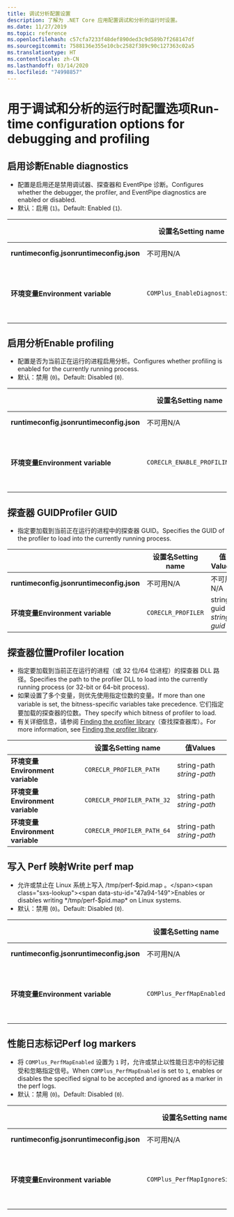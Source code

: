 ```yaml
---
title: 调试分析配置设置
description: 了解为 .NET Core 应用配置调试和分析的运行时设置。
ms.date: 11/27/2019
ms.topic: reference
ms.openlocfilehash: c57cfa7233f48def890ded3c9d589b7f268147df
ms.sourcegitcommit: 7588136e355e10cbc2582f389c90c127363c02a5
ms.translationtype: HT
ms.contentlocale: zh-CN
ms.lasthandoff: 03/14/2020
ms.locfileid: "74998857"
---
```

# <a name="run-time-configuration-options-for-debugging-and-profiling"></a><span data-ttu-id="47a94-103">用于调试和分析的运行时配置选项</span><span class="sxs-lookup"><span data-stu-id="47a94-103">Run-time configuration options for debugging and profiling</span></span>

## <a name="enable-diagnostics"></a><span data-ttu-id="47a94-104">启用诊断</span><span class="sxs-lookup"><span data-stu-id="47a94-104">Enable diagnostics</span></span>

- <span data-ttu-id="47a94-105">配置是启用还是禁用调试器、探查器和 EventPipe 诊断。</span><span class="sxs-lookup"><span data-stu-id="47a94-105">Configures whether the debugger, the profiler, and EventPipe diagnostics are enabled or disabled.</span></span>
- <span data-ttu-id="47a94-106">默认：启用 (`1`)。</span><span class="sxs-lookup"><span data-stu-id="47a94-106">Default: Enabled (`1`).</span></span>

| | <span data-ttu-id="47a94-107">设置名</span><span class="sxs-lookup"><span data-stu-id="47a94-107">Setting name</span></span> | <span data-ttu-id="47a94-108">值</span><span class="sxs-lookup"><span data-stu-id="47a94-108">Values</span></span> |
| - | - | - |
| <span data-ttu-id="47a94-109">**runtimeconfig.json**</span><span class="sxs-lookup"><span data-stu-id="47a94-109">**runtimeconfig.json**</span></span> | <span data-ttu-id="47a94-110">不可用</span><span class="sxs-lookup"><span data-stu-id="47a94-110">N/A</span></span> | <span data-ttu-id="47a94-111">不可用</span><span class="sxs-lookup"><span data-stu-id="47a94-111">N/A</span></span> |
| <span data-ttu-id="47a94-112">**环境变量**</span><span class="sxs-lookup"><span data-stu-id="47a94-112">**Environment variable**</span></span> | `COMPlus_EnableDiagnostics` | <span data-ttu-id="47a94-113">`1` - 启用</span><span class="sxs-lookup"><span data-stu-id="47a94-113">`1` - enabled</span></span><br/><span data-ttu-id="47a94-114">`0` - 禁用</span><span class="sxs-lookup"><span data-stu-id="47a94-114">`0` - disabled</span></span> |

## <a name="enable-profiling"></a><span data-ttu-id="47a94-115">启用分析</span><span class="sxs-lookup"><span data-stu-id="47a94-115">Enable profiling</span></span>

- <span data-ttu-id="47a94-116">配置是否为当前正在运行的进程启用分析。</span><span class="sxs-lookup"><span data-stu-id="47a94-116">Configures whether profiling is enabled for the currently running process.</span></span>
- <span data-ttu-id="47a94-117">默认：禁用 (`0`)。</span><span class="sxs-lookup"><span data-stu-id="47a94-117">Default: Disabled (`0`).</span></span>

| | <span data-ttu-id="47a94-118">设置名</span><span class="sxs-lookup"><span data-stu-id="47a94-118">Setting name</span></span> | <span data-ttu-id="47a94-119">值</span><span class="sxs-lookup"><span data-stu-id="47a94-119">Values</span></span> |
| - | - | - |
| <span data-ttu-id="47a94-120">**runtimeconfig.json**</span><span class="sxs-lookup"><span data-stu-id="47a94-120">**runtimeconfig.json**</span></span> | <span data-ttu-id="47a94-121">不可用</span><span class="sxs-lookup"><span data-stu-id="47a94-121">N/A</span></span> | <span data-ttu-id="47a94-122">不可用</span><span class="sxs-lookup"><span data-stu-id="47a94-122">N/A</span></span> |
| <span data-ttu-id="47a94-123">**环境变量**</span><span class="sxs-lookup"><span data-stu-id="47a94-123">**Environment variable**</span></span> | `CORECLR_ENABLE_PROFILING` | <span data-ttu-id="47a94-124">`0` - 禁用</span><span class="sxs-lookup"><span data-stu-id="47a94-124">`0` - disabled</span></span><br/><span data-ttu-id="47a94-125">`1` - 启用</span><span class="sxs-lookup"><span data-stu-id="47a94-125">`1` - enabled</span></span> |

## <a name="profiler-guid"></a><span data-ttu-id="47a94-126">探查器 GUID</span><span class="sxs-lookup"><span data-stu-id="47a94-126">Profiler GUID</span></span>

- <span data-ttu-id="47a94-127">指定要加载到当前正在运行的进程中的探查器 GUID。</span><span class="sxs-lookup"><span data-stu-id="47a94-127">Specifies the GUID of the profiler to load into the currently running process.</span></span>

| | <span data-ttu-id="47a94-128">设置名</span><span class="sxs-lookup"><span data-stu-id="47a94-128">Setting name</span></span> | <span data-ttu-id="47a94-129">值</span><span class="sxs-lookup"><span data-stu-id="47a94-129">Values</span></span> |
| - | - | - |
| <span data-ttu-id="47a94-130">**runtimeconfig.json**</span><span class="sxs-lookup"><span data-stu-id="47a94-130">**runtimeconfig.json**</span></span> | <span data-ttu-id="47a94-131">不可用</span><span class="sxs-lookup"><span data-stu-id="47a94-131">N/A</span></span> | <span data-ttu-id="47a94-132">不可用</span><span class="sxs-lookup"><span data-stu-id="47a94-132">N/A</span></span> |
| <span data-ttu-id="47a94-133">**环境变量**</span><span class="sxs-lookup"><span data-stu-id="47a94-133">**Environment variable**</span></span> | `CORECLR_PROFILER` | <span data-ttu-id="47a94-134">string-guid </span><span class="sxs-lookup"><span data-stu-id="47a94-134">*string-guid*</span></span> |

## <a name="profiler-location"></a><span data-ttu-id="47a94-135">探查器位置</span><span class="sxs-lookup"><span data-stu-id="47a94-135">Profiler location</span></span>

- <span data-ttu-id="47a94-136">指定要加载到当前正在运行的进程（或 32 位/64 位进程）的探查器 DLL 路径。</span><span class="sxs-lookup"><span data-stu-id="47a94-136">Specifies the path to the profiler DLL to load into the currently running process (or 32-bit or 64-bit process).</span></span>
- <span data-ttu-id="47a94-137">如果设置了多个变量，则优先使用指定位数的变量。</span><span class="sxs-lookup"><span data-stu-id="47a94-137">If more than one variable is set, the bitness-specific variables take precedence.</span></span> <span data-ttu-id="47a94-138">它们指定要加载的探查器的位数。</span><span class="sxs-lookup"><span data-stu-id="47a94-138">They specify which bitness of profiler to load.</span></span>
- <span data-ttu-id="47a94-139">有关详细信息，请参阅 [Finding the profiler library](https://github.com/dotnet/runtime/blob/master/docs/design/coreclr/profiling/Profiler%20Loading.md)（查找探查器库）。</span><span class="sxs-lookup"><span data-stu-id="47a94-139">For more information, see [Finding the profiler library](https://github.com/dotnet/runtime/blob/master/docs/design/coreclr/profiling/Profiler%20Loading.md).</span></span>

| | <span data-ttu-id="47a94-140">设置名</span><span class="sxs-lookup"><span data-stu-id="47a94-140">Setting name</span></span> | <span data-ttu-id="47a94-141">值</span><span class="sxs-lookup"><span data-stu-id="47a94-141">Values</span></span> |
| - | - | - |
| <span data-ttu-id="47a94-142">**环境变量**</span><span class="sxs-lookup"><span data-stu-id="47a94-142">**Environment variable**</span></span> | `CORECLR_PROFILER_PATH` | <span data-ttu-id="47a94-143">string-path </span><span class="sxs-lookup"><span data-stu-id="47a94-143">*string-path*</span></span> |
| <span data-ttu-id="47a94-144">**环境变量**</span><span class="sxs-lookup"><span data-stu-id="47a94-144">**Environment variable**</span></span> | `CORECLR_PROFILER_PATH_32` | <span data-ttu-id="47a94-145">string-path </span><span class="sxs-lookup"><span data-stu-id="47a94-145">*string-path*</span></span> |
| <span data-ttu-id="47a94-146">**环境变量**</span><span class="sxs-lookup"><span data-stu-id="47a94-146">**Environment variable**</span></span> | `CORECLR_PROFILER_PATH_64` | <span data-ttu-id="47a94-147">string-path </span><span class="sxs-lookup"><span data-stu-id="47a94-147">*string-path*</span></span> |

## <a name="write-perf-map"></a><span data-ttu-id="47a94-148">写入 Perf 映射</span><span class="sxs-lookup"><span data-stu-id="47a94-148">Write perf map</span></span>

- <span data-ttu-id="47a94-149">允许或禁止在 Linux 系统上写入 /tmp/perf-$pid.map  。</span><span class="sxs-lookup"><span data-stu-id="47a94-149">Enables or disables writing */tmp/perf-$pid.map* on Linux systems.</span></span>
- <span data-ttu-id="47a94-150">默认：禁用 (`0`)。</span><span class="sxs-lookup"><span data-stu-id="47a94-150">Default: Disabled (`0`).</span></span>

| | <span data-ttu-id="47a94-151">设置名</span><span class="sxs-lookup"><span data-stu-id="47a94-151">Setting name</span></span> | <span data-ttu-id="47a94-152">值</span><span class="sxs-lookup"><span data-stu-id="47a94-152">Values</span></span> |
| - | - | - |
| <span data-ttu-id="47a94-153">**runtimeconfig.json**</span><span class="sxs-lookup"><span data-stu-id="47a94-153">**runtimeconfig.json**</span></span> | <span data-ttu-id="47a94-154">不可用</span><span class="sxs-lookup"><span data-stu-id="47a94-154">N/A</span></span> | <span data-ttu-id="47a94-155">不可用</span><span class="sxs-lookup"><span data-stu-id="47a94-155">N/A</span></span> |
| <span data-ttu-id="47a94-156">**环境变量**</span><span class="sxs-lookup"><span data-stu-id="47a94-156">**Environment variable**</span></span> | `COMPlus_PerfMapEnabled` | <span data-ttu-id="47a94-157">`0` - 禁用</span><span class="sxs-lookup"><span data-stu-id="47a94-157">`0` - disabled</span></span><br/><span data-ttu-id="47a94-158">`1` - 启用</span><span class="sxs-lookup"><span data-stu-id="47a94-158">`1` - enabled</span></span> |

## <a name="perf-log-markers"></a><span data-ttu-id="47a94-159">性能日志标记</span><span class="sxs-lookup"><span data-stu-id="47a94-159">Perf log markers</span></span>

- <span data-ttu-id="47a94-160">将 `COMPlus_PerfMapEnabled` 设置为 `1` 时，允许或禁止以性能日志中的标记接受和忽略指定信号。</span><span class="sxs-lookup"><span data-stu-id="47a94-160">When `COMPlus_PerfMapEnabled` is set to `1`, enables or disables the specified signal to be accepted and ignored as a marker in the perf logs.</span></span>
- <span data-ttu-id="47a94-161">默认：禁用 (`0`)。</span><span class="sxs-lookup"><span data-stu-id="47a94-161">Default: Disabled (`0`).</span></span>

| | <span data-ttu-id="47a94-162">设置名</span><span class="sxs-lookup"><span data-stu-id="47a94-162">Setting name</span></span> | <span data-ttu-id="47a94-163">值</span><span class="sxs-lookup"><span data-stu-id="47a94-163">Values</span></span> |
| - | - | - |
| <span data-ttu-id="47a94-164">**runtimeconfig.json**</span><span class="sxs-lookup"><span data-stu-id="47a94-164">**runtimeconfig.json**</span></span> | <span data-ttu-id="47a94-165">不可用</span><span class="sxs-lookup"><span data-stu-id="47a94-165">N/A</span></span> | <span data-ttu-id="47a94-166">不可用</span><span class="sxs-lookup"><span data-stu-id="47a94-166">N/A</span></span> |
| <span data-ttu-id="47a94-167">**环境变量**</span><span class="sxs-lookup"><span data-stu-id="47a94-167">**Environment variable**</span></span> | `COMPlus_PerfMapIgnoreSignal` | <span data-ttu-id="47a94-168">`0` - 禁用</span><span class="sxs-lookup"><span data-stu-id="47a94-168">`0` - disabled</span></span><br/><span data-ttu-id="47a94-169">`1` - 启用</span><span class="sxs-lookup"><span data-stu-id="47a94-169">`1` - enabled</span></span> |
